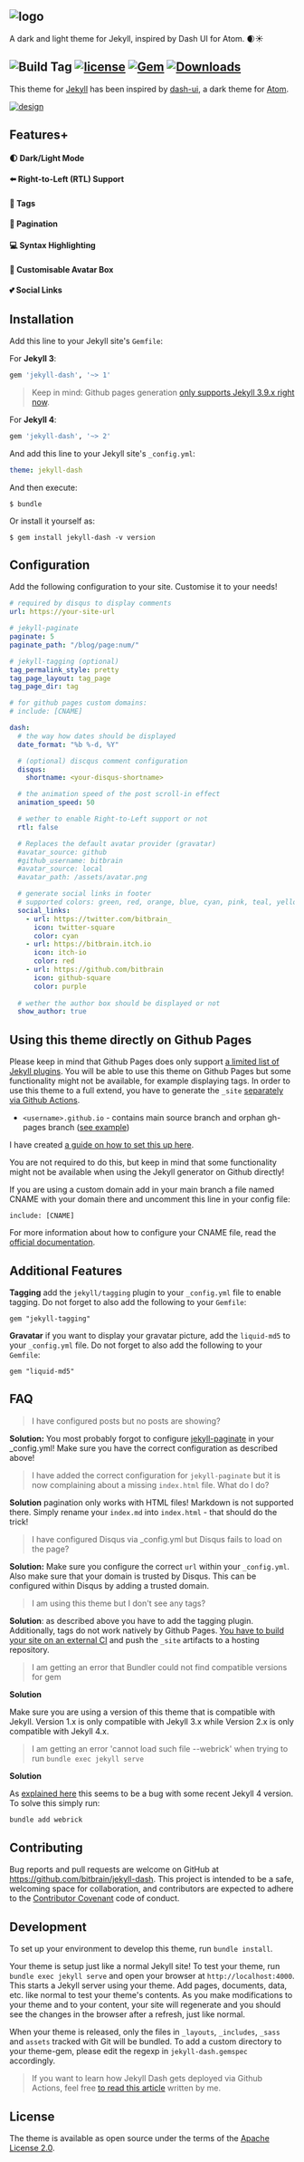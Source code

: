 ![logo](logo.png)
--

A dark and light theme for Jekyll, inspired by Dash UI for Atom. 🌒☀

![Build Tag](https://github.com/bitbrain/jekyll-dash/actions/workflows/build-tag.yml/badge.svg)
[![license](https://img.shields.io/github/license/bitbrain/jekyll-dash.svg?style=flat-square)](LICENSE.MD)
[![Gem](https://badgen.net/rubygems/v/jekyll-dash)](https://badgen.net/rubygems/v/jekyll-dash "View this project in Rubygems")
[![Downloads](https://ruby-gem-downloads-badge.herokuapp.com/jekyll-dash)](https://rubygems.org/gems/jekyll-dash "Number of Gem downloads")
---
This theme for [Jekyll](https://jekyllrb.com/) has been inspired by [dash-ui](https://atom.io/themes/dash-ui), a dark theme for [Atom](https://atom.io).

[![design](theme.gif)](http://bitbrain.github.io)

## Features+

#### :first_quarter_moon: Dark/Light Mode
#### :arrow_left: Right-to-Left (RTL) Support
#### :bookmark: Tags
#### :orange_book: Pagination
#### :computer: Syntax Highlighting
#### :wave: Customisable Avatar Box
#### :two_hearts: Social Links

## Installation

Add this line to your Jekyll site's `Gemfile`:

For **Jekyll 3**:
```ruby
gem 'jekyll-dash', '~> 1'
```

> Keep in mind: Github pages generation [only supports Jekyll 3.9.x right now](https://pages.github.com/versions/).

For **Jekyll 4**:
```ruby
gem 'jekyll-dash', '~> 2'
```

And add this line to your Jekyll site's `_config.yml`:

```yaml
theme: jekyll-dash
```

And then execute:

    $ bundle

Or install it yourself as:

    $ gem install jekyll-dash -v version

## Configuration

Add the following configuration to your site. Customise it to your needs!

```yaml
# required by disqus to display comments
url: https://your-site-url

# jekyll-paginate
paginate: 5
paginate_path: "/blog/page:num/"

# jekyll-tagging (optional)
tag_permalink_style: pretty
tag_page_layout: tag_page
tag_page_dir: tag

# for github pages custom domains:
# include: [CNAME]

dash:
  # the way how dates should be displayed
  date_format: "%b %-d, %Y"

  # (optional) discqus comment configuration
  disqus:
    shortname: <your-disqus-shortname>  

  # the animation speed of the post scroll-in effect
  animation_speed: 50

  # wether to enable Right-to-Left support or not
  rtl: false

  # Replaces the default avatar provider (gravatar)
  #avatar_source: github
  #github_username: bitbrain
  #avatar_source: local
  #avatar_path: /assets/avatar.png

  # generate social links in footer
  # supported colors: green, red, orange, blue, cyan, pink, teal, yellow, indigo, purple
  social_links:
    - url: https://twitter.com/bitbrain_
      icon: twitter-square
      color: cyan
    - url: https://bitbrain.itch.io
      icon: itch-io
      color: red
    - url: https://github.com/bitbrain
      icon: github-square
      color: purple
  
  # wether the author box should be displayed or not
  show_author: true
```
## Using this theme directly on Github Pages

Please keep in mind that Github Pages does only support [a limited list of Jekyll plugins](https://pages.github.com/versions/). You will be able to use this theme on Github Pages but some functionality might not be available, for example displaying tags. In order to use this theme to a full extend, you have to generate the `_site` [separately via Github Actions](https://jekyllrb.com/docs/continuous-integration/github-actions/).

* `<username>.github.io` - contains main source branch and orphan gh-pages branch ([see example](https://github.com/bitbrain/bitbrain.github.io))

I have created [a guide on how to set this up here](https://bitbra.in/2021/10/03/host-your-own-blog-for-free-with-custom-domain.html).

You are not required to do this, but keep in mind that some functionality might not be available when using the Jekyll generator on Github directly!

If you are using a custom domain add in your main branch a file named CNAME with your domain there and uncomment this line in your config file:
```
include: [CNAME]
```
For more information about how to configure your CNAME file, read the [official documentation](https://docs.github.com/en/pages/configuring-a-custom-domain-for-your-github-pages-site/managing-a-custom-domain-for-your-github-pages-site).

## Additional Features

**Tagging** add the `jekyll/tagging` plugin to your `_config.yml` file to enable tagging. Do not forget to also add the following to your `Gemfile`:
```Gemfile
gem "jekyll-tagging"
```
**Gravatar** if you want to display your gravatar picture, add the `liquid-md5` to your `_config.yml` file. Do not forget to also add the following to your `Gemfile`:
```Gemfile
gem "liquid-md5"
```
## FAQ

> I have configured posts but no posts are showing?

**Solution:** You most probably forgot to configure [jekyll-paginate](https://jekyllrb.com/docs/pagination/) in your _config.yml! Make sure you have the correct configuration as described above!

> I have added the correct configuration for `jekyll-paginate` but it is now complaining about a missing `index.html` file. What do I do?

**Solution** pagination only works with HTML files! Markdown is not supported there. Simply rename your `index.md` into `index.html` - that should do the trick!

> I have configured Disqus via _config.yml but Disqus fails to load on the page? 

**Solution:** Make sure you configure the correct `url` within your `_config.yml`. Also make sure that your domain is trusted by Disqus. This can be configured within Disqus by adding a trusted domain.

> I am using this theme but I don't see any tags?

**Solution**: as described above you have to add the tagging plugin. Additionally, tags do not work natively by Github Pages. [You have to build your site on an external CI](https://bitbra.in/2021/10/03/host-your-own-blog-for-free-with-custom-domain.html) and push the `_site` artifacts to a hosting repository.

> I am getting an error that Bundler could not find compatible versions for gem

**Solution**

Make sure you are using a version of this theme that is compatible with Jekyll. Version 1.x is only compatible with Jekyll 3.x while Version 2.x is only compatible with Jekyll 4.x.

> I am getting an error 'cannot load such file --webrick' when trying to run `bundle exec jekyll serve`

**Solution**

As [explained here](https://github.com/jekyll/jekyll/issues/8523#issuecomment-751409319) this seems to be a bug with some recent Jekyll 4 version. To solve this simply run:
```bash
bundle add webrick
```

## Contributing

Bug reports and pull requests are welcome on GitHub at https://github.com/bitbrain/jekyll-dash. This project is intended to be a safe, welcoming space for collaboration, and contributors are expected to adhere to the [Contributor Covenant](http://contributor-covenant.org) code of conduct.

## Development

To set up your environment to develop this theme, run `bundle install`.

Your theme is setup just like a normal Jekyll site! To test your theme, run `bundle exec jekyll serve` and open your browser at `http://localhost:4000`. This starts a Jekyll server using your theme. Add pages, documents, data, etc. like normal to test your theme's contents. As you make modifications to your theme and to your content, your site will regenerate and you should see the changes in the browser after a refresh, just like normal.

When your theme is released, only the files in `_layouts`, `_includes`, `_sass` and `assets` tracked with Git will be bundled.
To add a custom directory to your theme-gem, please edit the regexp in `jekyll-dash.gemspec` accordingly.

> If you want to learn how Jekyll Dash gets deployed via Github Actions, feel free [to read this article](https://bitbra.in/2021/10/05/workflow-of-releasing-gem-based-jekyll-theme.html) written by me.

## License

The theme is available as open source under the terms of the [Apache License 2.0](https://opensource.org/licenses/Apache-2.0).
